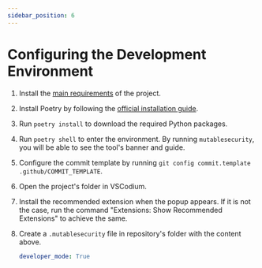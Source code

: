 ```yaml
---
sidebar_position: 6
---
```


# Configuring the Development Environment

1. Install the [main requirements](users/Installing%20the%20Package.md) of the project.
2. Install Poetry by following the [official installation guide](https://github.com/python-poetry/poetry#installation).
3. Run `poetry install` to download the required Python packages.
4. Run `poetry shell` to enter the environment. By running `mutablesecurity`, you will be able to see the tool's banner and guide.
5. Configure the commit template by running `git config commit.template .github/COMMIT_TEMPLATE`.
6. Open the project's folder in VSCodium.
7. Install the recommended extension when the popup appears. If it is not the case, run the command "Extensions: Show Recommended Extensions" to achieve the same.
8. Create a `.mutablesecurity` file in repository's folder with the content above.

    ```yaml
    developer_mode: True
    ```